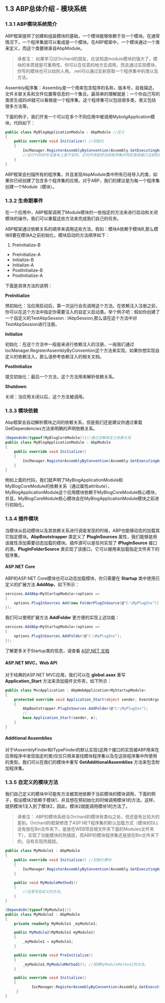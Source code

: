 ## 1.3 ABP总体介绍 - 模块系统

### 1.3.1 ABP模块系统简介
ABP框架提供了创建和组装模块的基础，一个模块能够依赖于另一个模块。在通常情况下，一个程序集就可以看成是一个模块。在ABP框架中，一个模块通过一个类来定义，而这个类要继承自AbpModule。

>译者注：
如果学习过Orchard的朋友，应该知道module模块的强大了。模块的本质就是可重用性，你可以在任意的地方去调用，而且通过实现模块，你写的模块也可以给别人用。.net可以通过反射获取一个程序集中的类以及方法。

Assembly程序集：Assembly是一个用来包含程序的名称，版本号，自我描述，文件关联关系和文件位置等信息的一个集合。最简单的理解就是：一个你自己写的类库生成的dll就可以看做是一个程序集，这个程序集可以包括很多类，类又包括很多方法等。

下面的例子，我们开发一个可以在多个不同应用中被调用MybolgApplication模块，代码如下：

```csharp	
public class MyBlogApplicationModule : AbpModule //定义
{
    public override void Initialize() //初始化
    {
        IocManager.RegisterAssemblyByConvention(Assembly.GetExecutingAssembly());
        //这行代码的写法基本上是不变的。它的作用是把当前程序集的特定类或接口注册到依赖注入容器中。
    }
}
```

ABP框架会扫描所有的程序集，并且发现AbpModule类中所有已经导入的类，如果你已经创建了包含多个程序集的应用，对于ABP，我们的建议是为每一个程序集创建一个Module（模块）。

### 1.3.2 生命期事件

在一个应用中，ABP框架调用了Module模块的一些指定的方法来进行启动和关闭模块的操作。我们可以重载这些方法来完成我们自己的任务。

ABP框架通过依赖关系的顺序来调用这些方法，假如：模块A依赖于模块B,那么模块B要在模块A之前初始化，模块启动的方法顺序如下：

1. PreInitialize-B
* PreInitialize-A
* Initialize-B
* Initialize-A
* PostInitialize-B
* PostInitialize-A

下面是具体方法的说明：

**PreInitialize**

预初始化：当应用启动后，第一次运行会先调用这个方法。在依赖注入注册之前，你可以在这个方法中指定你需要注入的自定义启动类。举个例子吧：假如你创建了一个自定义的TestAbpSession : IAbpSession,那么请在这个方法中对TestAbpSession进行注册。

**Initialize**

初始化：在这个方法中一般是来进行依赖注入的注册，一般我们通过IocManager.RegisterAssemblyByConvention这个方法来实现。如果你想实现自定义的依赖注入，那么请参考依赖注入的相关文档。

**PostInitialize**

提交初始化：最后一个方法，这个方法用来解析依赖关系。

**Shutdown**

关闭：当应用关闭以后，这个方法被调用。

### 1.3.3 模块依赖
Abp框架会自动解析模块之间的依赖关系，但是我们还是建议你通过重载GetDependencies方法来明确的声明依赖关系。

```csharp
[DependsOn(typeof(MyBlogCoreModule))]//通过注解来定义依赖关系
public class MyBlogApplicationModule : AbpModule
{
    public override void Initialize()
    {
        IocManager.RegisterAssemblyByConvention(Assembly.GetExecutingAssembly());
    }
}
```

例如上面的代码，我们就声明了MyBlogApplicationModule和MyBlogCoreModule的依赖关系（通过属性attribute），MyBlogApplicationModule这个应用模块依赖于MyBlogCoreModule核心模块，并且，MyBlogCoreModule核心模块会在MyBlogApplicationModule模块之前进行初始化。

### 1.3.4 插件模块

当模块从启动模块以及其依赖关系进行调查发现的时候，ABP也能够动态的加载其它指定模块。**AbpBootstrapper** 类定义了 **PlugInSources** 属性，我们能够是用该属性添加需要动态加载的模块。插件源可以是任何实现了 **IPlugInSource** 接口的类。**PlugInFolderSource** 类实现了该接口，它可以被用来加载指定文件夹下的程序集。

#### ASP.NET Core

ABP的ASP.NET Core模块也可以动态加载模块，你只需要在 **Startup** 类中使用已定义的扩展方法 **AddAbp**，如下所示：

```csharp
services.AddAbp<MyStartupModule>(options =>
{
    options.PlugInSources.Add(new FolderPlugInSource(@"C:\MyPlugIns"));
});
```

我们可以使用扩展方法 **AddFolder** 更方便的实现上述功能：

```csharp
services.AddAbp<MyStartupModule>(options =>
{
    options.PlugInSources.AddFolder(@"C:\MyPlugIns");
});
```

了解更多关于Startup类的信息，请查看 [ASP.NET 文档](6.8ASP.NET-Core.md)

#### ASP.NET MVC，Web API

对于经典的ASP.NET MVC应用，我们可以在 **global.asax** 重写 **Application_Start** 方法来添加插件文件夹，如下所示：

```csharp
public class MvcApplication : AbpWebApplication<MyStartupModule>
{
    protected override void Application_Start(object sender, EventArgs e)
    {
        AbpBootstrapper.PlugInSources.AddFolder(@"C:\MyPlugIns");
        //...
        base.Application_Start(sender, e);
    }
}
```

#### Additional Assemblies

对于IAssemblyFinder和ITypeFinder的默认实现(这两个接口的实现被ABP用来在应用程序中发现指定的类)仅仅只用来查找模块程序集以及在这些程序集中所使用的类型。我们可以在我们的模块中重写 **GetAdditionalAssemblies** 方法来包含附加程序集。


### 1.3.5 自定义的模块方法
我们自己定义的模块中可能有方法被其他依赖于当前模块的模块调用，下面的例子，假设模块2依赖于模块1，并且想在预初始化的时候调用模块1的方法。这样，就把模块1注入到了模块2，因此，模块2就能调用模块1的方法了。

>译者注：
ABP的模块系统与Orchard的模块有类似之处，但还是有比较大的差别。Orchard的框架修改了ASP.NET程序集的默认加载方式（模块的DLL没有放在Bin文件夹下，是放在WEB项目根文件夹下面的Modules文件夹下），实现了功能模块的热插拔，而ABP的模块程序集还是放在Bin文件夹下的，没有实现热插拔。

```csharp
public class MyModule1 : AbpModule
{
    public override void Initialize() //初始化模块
    {
        IocManager.RegisterAssemblyByConvention(Assembly.GetExecutingAssembly());//这里，进行依赖注入的注册。
    }

    public void MyModuleMethod1()
    {
        //这里写自定义的方法。
    }
}

[DependsOn(typeof(MyModule1))]
public class MyModule2 : AbpModule
{
	private readonly MyModule1 _myModule1;

	public MyModule2(MyModule1 myModule1)
	{
	    _myModule1 = myModule1;
	}

    public override void PreInitialize()
    {
        _myModule1.MyModuleMethod1(); //调用MyModuleMethod1的方法。
    }

	public override void Initialize()
	{
	        IocManager.RegisterAssemblyByConvention(Assembly.GetExecutingAssembly());
	 }
}
```